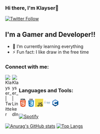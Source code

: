 ### Hi there, I'm Klayser👋 

[![Twitter Follow](https://img.shields.io/twitter/follow/Klayser_?color=1DA1F2&logo=twitter&style=for-the-badge)](https://twitter.com/intent/follow?original_referer=https%3A%2F%2Fgithub.com%2FKlayser_&screen_name=Klayser_)

## I'm a Gamer and Developer!!

- 🔭 I’m currently learning everything
- ⚡ Fun fact: I like draw in the free time

### Connect with me:
[<img align="left" alt="Klayser_ | Twitter" width="22px" src="https://cdn.jsdelivr.net/npm/simple-icons@v3/icons/twitter.svg" />][twitter]
[<img align="left" alt="Klayser_ | LinkedIn" width="22px" src="https://cdn.jsdelivr.net/npm/simple-icons@v3/icons/discord.svg" />][discord]
<br />
### Languages and Tools:

<img align="left" alt="HTML5" width="26px" src="https://raw.githubusercontent.com/github/explore/80688e429a7d4ef2fca1e82350fe8e3517d3494d/topics/html/html.png" />
<img align="left" alt="CSS3" width="26px" src="https://raw.githubusercontent.com/github/explore/80688e429a7d4ef2fca1e82350fe8e3517d3494d/topics/css/css.png" />
<img align="left" alt="JavaScript" width="26px" src="https://raw.githubusercontent.com/github/explore/80688e429a7d4ef2fca1e82350fe8e3517d3494d/topics/javascript/javascript.png" />
<img align="left" alt="JavaScript" width="26px" src="https://raw.githubusercontent.com/github/explore/80688e429a7d4ef2fca1e82350fe8e3517d3494d/topics/java/java.png" />
<img align="left" alt="JavaScript" width="26px" src="https://raw.githubusercontent.com/github/explore/f3e22f0dca2be955676bc70d6214b95b13354ee8/topics/c/c.png" />
<br />
<br/>

[![Spotify](https://novatorem-klayser-real.vercel.app/api/spotify)](https://open.spotify.com/user/klayser)


[twitter]: https://twitter.com/Klayser_
[discord]: https://discord.com/invite/qtVUMfT


[![Anurag's GitHub stats](https://github-readme-stats.vercel.app/api?username=klayser-real&show_icons=true&theme=github_dark)](https://github.com/anuraghazra/github-readme-stats)
[![Top Langs](https://github-readme-stats.vercel.app/api/top-langs/?username=klayser-real&layout=compact&theme=github_dark)](https://github.com/anuraghazra/github-readme-stats)

